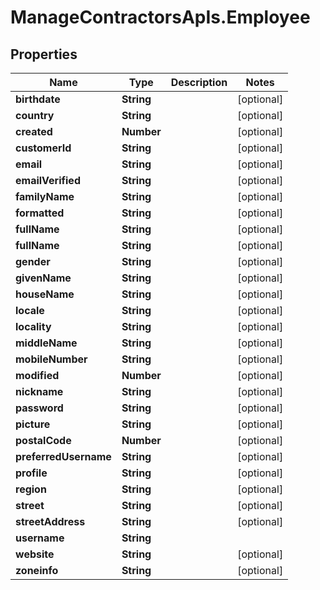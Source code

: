 # ManageContractorsApIs.Employee

## Properties
Name | Type | Description | Notes
------------ | ------------- | ------------- | -------------
**birthdate** | **String** |  | [optional] 
**country** | **String** |  | [optional] 
**created** | **Number** |  | [optional] 
**customerId** | **String** |  | [optional] 
**email** | **String** |  | [optional] 
**emailVerified** | **String** |  | [optional] 
**familyName** | **String** |  | [optional] 
**formatted** | **String** |  | [optional] 
**fullName** | **String** |  | [optional] 
**fullName** | **String** |  | [optional] 
**gender** | **String** |  | [optional] 
**givenName** | **String** |  | [optional] 
**houseName** | **String** |  | [optional] 
**locale** | **String** |  | [optional] 
**locality** | **String** |  | [optional] 
**middleName** | **String** |  | [optional] 
**mobileNumber** | **String** |  | [optional] 
**modified** | **Number** |  | [optional] 
**nickname** | **String** |  | [optional] 
**password** | **String** |  | [optional] 
**picture** | **String** |  | [optional] 
**postalCode** | **Number** |  | [optional] 
**preferredUsername** | **String** |  | [optional] 
**profile** | **String** |  | [optional] 
**region** | **String** |  | [optional] 
**street** | **String** |  | [optional] 
**streetAddress** | **String** |  | [optional] 
**username** | **String** |  | 
**website** | **String** |  | [optional] 
**zoneinfo** | **String** |  | [optional] 


